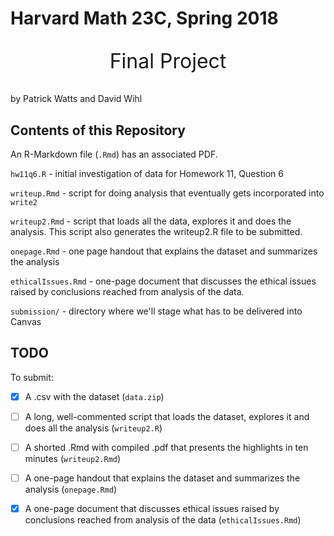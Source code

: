 # Harvard Math 23C, Spring 2018
<p style="text-align:center;font-size:xx-large;">
Final Project
</p>

by Patrick Watts and David Wihl


## Contents of this Repository

An R-Markdown file (`.Rmd`) has an associated PDF.

`hw11q6.R` - initial investigation of data for Homework 11, Question 6

`writeup.Rmd` - script for doing analysis that eventually gets incorporated into `write2`

`writeup2.Rmd` - script that loads all the data, explores it and does the analysis. This script
  also generates the writeup2.R file to be submitted.

`onepage.Rmd` - one page handout that explains the dataset and summarizes the analysis

`ethicalIssues.Rmd` - one-page document that discusses the ethical issues raised by conclusions reached from analysis of the data.

`submission/` - directory where we'll stage what has to be delivered into Canvas

## TODO

To submit:

* [x] A .csv with the dataset (`data.zip`)
* [ ] A long, well-commented script that loads the dataset, explores it and does all the analysis (`writeup2.R`)
* [ ] A shorted .Rmd with compiled .pdf that presents the highlights in ten minutes (`writeup2.Rmd`)
* [ ] A one-page handout that explains the dataset and summarizes the analysis (`onepage.Rmd`)
* [x] A one-page document that discusses ethical issues raised by conclusions reached from analysis of the data (`ethicalIssues.Rmd`)


